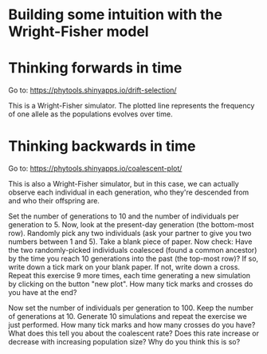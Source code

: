 Building some intuition with the Wright-Fisher model
===============

# Thinking forwards in time

Go to:
https://phytools.shinyapps.io/drift-selection/

This is a Wright-Fisher simulator. The plotted line represents the frequency of one allele as the populations evolves over time. 

# Thinking backwards in time

Go to:
https://phytools.shinyapps.io/coalescent-plot/

This is also a Wright-Fisher simulator, but in this case, we can actually observe each individual in each generation, who they're descended from and who their offspring are.

Set the number of generations to 10 and the number of individuals per generation to 5. Now, look at the present-day generation (the bottom-most row). Randomly pick any two individuals (ask your partner to give you two numbers between 1 and 5). Take a blank piece of paper. Now check: Have the two randomly-picked individuals coalesced (found a common ancestor) by the time you reach 10 generations into the past (the top-most row)? If so, write down a tick mark on your blank paper. If not, write down a cross. Repeat this exercise 9 more times, each time generating a new simulation by clicking on the button "new plot". How many tick marks and crosses do you have at the end?

Now set the number of individuals per generation to 100. Keep the number of generations at 10. Generate 10 simulations and repeat the exercise we just performed. How many tick marks and how many crosses do you have? What does this tell you about the coalescent rate? Does this rate increase or decrease with increasing population size? Why do you think this is so?
